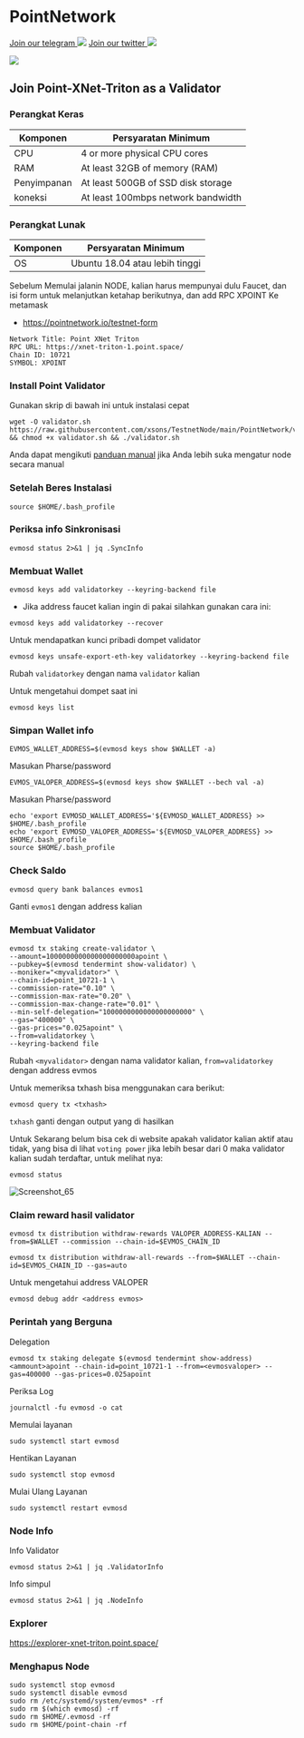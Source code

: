 # PointNetwork

[Join our telegram ![](https://user-images.githubusercontent.com/50621007/183283867-56b4d69f-bc6e-4939-b00a-72aa019d1aea.png)](https://t.me/BeritaCryptoo) [Join our twitter ![](https://user-images.githubusercontent.com/108946833/184274157-08210464-fa03-493d-b01c-2420c67a524f.jpg)](https://twitter.com/BeritaCryptoo)

![](https://user-images.githubusercontent.com/108946833/185566136-53e35398-2c9c-4eb3-99af-b93d150ab885.jpg)

## Join Point-XNet-Triton as a Validator

### Perangkat Keras

| Komponen    | Persyaratan Minimum                |
| ----------- | ---------------------------------- |
| CPU         | 4 or more physical CPU cores       |
| RAM         | At least 32GB of memory (RAM)      |
| Penyimpanan | At least 500GB of SSD disk storage |
| koneksi     | At least 100mbps network bandwidth |

### Perangkat Lunak

| Komponen | Persyaratan Minimum            |
| -------- | ------------------------------ |
| OS       | Ubuntu 18.04 atau lebih tinggi |

Sebelum Memulai jalanin NODE, kalian harus mempunyai dulu Faucet, dan isi form untuk melanjutkan ketahap berikutnya, dan add RPC XPOINT Ke metamask

* https://pointnetwork.io/testnet-form

```
Network Title: Point XNet Triton
RPC URL: https://xnet-triton-1.point.space/
Chain ID: 10721
SYMBOL: XPOINT
```

### Install Point Validator

Gunakan skrip di bawah ini untuk instalasi cepat

```
wget -O validator.sh https://raw.githubusercontent.com/xsons/TestnetNode/main/PointNetwork/validator.sh && chmod +x validator.sh && ./validator.sh
```

Anda dapat mengikuti [panduan manual](https://github.com/xsons/TestnetNode/blob/main/PointNetwork/Validator.md) jika Anda lebih suka mengatur node secara manual

### Setelah Beres Instalasi

```
source $HOME/.bash_profile
```

### Periksa info Sinkronisasi

```
evmosd status 2>&1 | jq .SyncInfo
```

### Membuat Wallet

```
evmosd keys add validatorkey --keyring-backend file
```

* Jika address faucet kalian ingin di pakai silahkan gunakan cara ini:

```
evmosd keys add validatorkey --recover
```

Untuk mendapatkan kunci pribadi dompet validator

```
evmosd keys unsafe-export-eth-key validatorkey --keyring-backend file
```

Rubah `validatorkey` dengan nama `validator` kalian

Untuk mengetahui dompet saat ini

```
evmosd keys list
```

### Simpan Wallet info

```
EVMOS_WALLET_ADDRESS=$(evmosd keys show $WALLET -a)
```

Masukan Pharse/password

```
EVMOS_VALOPER_ADDRESS=$(evmosd keys show $WALLET --bech val -a)
```

Masukan Pharse/password

```
echo 'export EVMOSD_WALLET_ADDRESS='${EVMOSD_WALLET_ADDRESS} >> $HOME/.bash_profile
echo 'export EVMOSD_VALOPER_ADDRESS='${EVMOSD_VALOPER_ADDRESS} >> $HOME/.bash_profile
source $HOME/.bash_profile
```

### Check Saldo

```
evmosd query bank balances evmos1
```

Ganti `evmos1` dengan address kalian

### Membuat Validator

```
evmosd tx staking create-validator \
--amount=1000000000000000000000apoint \
--pubkey=$(evmosd tendermint show-validator) \
--moniker="<myvalidator>" \
--chain-id=point_10721-1 \
--commission-rate="0.10" \
--commission-max-rate="0.20" \
--commission-max-change-rate="0.01" \
--min-self-delegation="1000000000000000000000" \
--gas="400000" \
--gas-prices="0.025apoint" \
--from=validatorkey \
--keyring-backend file
```

Rubah `<myvalidator>` dengan nama validator kalian, `from=validatorkey` dengan address evmos

Untuk memeriksa txhash bisa menggunakan cara berikut:

```
evmosd query tx <txhash>
```

`txhash` ganti dengan output yang di hasilkan

Untuk Sekarang belum bisa cek di website apakah validator kalian aktif atau tidak, yang bisa di lihat `voting power` jika lebih besar dari 0 maka validator kalian sudah terdaftar, untuk melihat nya:

```
evmosd status
```

![Screenshot\_65](https://user-images.githubusercontent.com/108946833/185779191-4e3c516d-4f41-4433-bfba-8c20e804596c.png)

### Claim reward hasil validator

```
evmosd tx distribution withdraw-rewards VALOPER_ADDRESS-KALIAN --from=$WALLET --commission --chain-id=$EVMOS_CHAIN_ID
```

```
evmosd tx distribution withdraw-all-rewards --from=$WALLET --chain-id=$EVMOS_CHAIN_ID --gas=auto
```

Untuk mengetahui address VALOPER

```
evmosd debug addr <address evmos>
```

### Perintah yang Berguna

Delegation

```
evmosd tx staking delegate $(evmosd tendermint show-address) <ammount>apoint --chain-id=point_10721-1 --from=<evmosvaloper> --gas=400000 --gas-prices=0.025apoint 
```

Periksa Log

```
journalctl -fu evmosd -o cat
```

Memulai layanan

```
sudo systemctl start evmosd
```

Hentikan Layanan

```
sudo systemctl stop evmosd
```

Mulai Ulang Layanan

```
sudo systemctl restart evmosd
```

### Node Info

Info Validator

```
evmosd status 2>&1 | jq .ValidatorInfo
```

Info simpul

```
evmosd status 2>&1 | jq .NodeInfo
```

### Explorer

https://explorer-xnet-triton.point.space/

### Menghapus Node

```
sudo systemctl stop evmosd
sudo systemctl disable evmosd
sudo rm /etc/systemd/system/evmos* -rf
sudo rm $(which evmosd) -rf
sudo rm $HOME/.evmosd -rf
sudo rm $HOME/point-chain -rf
```
